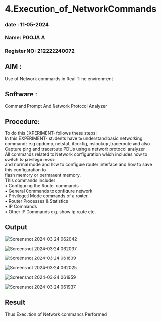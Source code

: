 # 4.Execution_of_NetworkCommands

### date : 11-05-2024
### Name: POOJA A
### Register NO: 212222240072
## AIM :
Use of Network commands in Real Time environment
## Software : 
Command Prompt And Network Protocol Analyzer
## Procedure:
To do this EXPERIMENT- follows these steps:
<BR>
In this EXPERIMENT- students have to understand basic networking commands e.g cpdump, netstat, ifconfig, nslookup ,traceroute and also Capture ping and traceroute PDUs using a network protocol analyzer 
<BR>
All commands related to Network configuration which includes how to switch to privilege mode
<BR>
and normal mode and how to configure router interface and how to save this configuration to
<BR>
flash memory or permanent memory.
<BR>
This commands includes
<BR>
• Configuring the Router commands
<BR>
• General Commands to configure network
<BR>
• Privileged Mode commands of a router 
<BR>
• Router Processes & Statistics
<BR>
• IP Commands
<BR>
• Other IP Commands e.g. show ip route etc.
<BR>

## Output

![Screenshot 2024-03-24 062042](https://github.com/poojaanbu0/4.Execution_of_NetworkCommends/assets/119390329/64abc687-df15-4bdb-acbf-63a40b6b1067)

![Screenshot 2024-03-24 062037](https://github.com/poojaanbu0/4.Execution_of_NetworkCommends/assets/119390329/a9cb32c9-f07a-4b39-a8c1-1271c523f82d)

![Screenshot 2024-03-24 061839](https://github.com/poojaanbu0/4.Execution_of_NetworkCommends/assets/119390329/5e688399-cb9e-4a17-a661-7a1b1abd1186)

![Screenshot 2024-03-24 062025](https://github.com/poojaanbu0/4.Execution_of_NetworkCommends/assets/119390329/80a7400b-056f-45d9-a5fe-99ceac0f1171)

![Screenshot 2024-03-24 061959](https://github.com/poojaanbu0/4.Execution_of_NetworkCommends/assets/119390329/ed04f04b-5b7f-47b8-849d-685e109db9ec)

![Screenshot 2024-03-24 061937](https://github.com/poojaanbu0/4.Execution_of_NetworkCommends/assets/119390329/1b01edfa-4f8f-4bb8-af7c-73629c9f6708)





## Result
Thus Execution of Network commands Performed 
